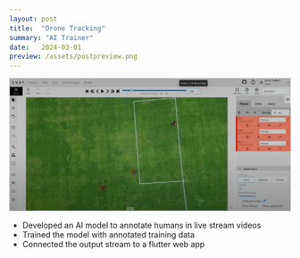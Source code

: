 ```yaml
---
layout: post
title:  "Drone Tracking"
summary: "AI Trainer"
date:   2024-03-01
preview: /assets/postpreview.png
---
```


![Picture 1](/assets/droneproject.png)

- Developed an AI model to annotate humans in live stream videos
- Trained the model with annotated training data
- Connected the output stream to a flutter web app
